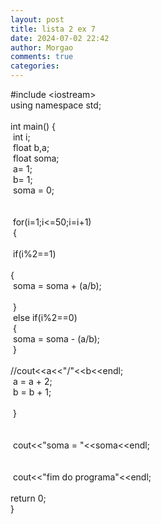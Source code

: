 ```yaml
---
layout: post
title: lista 2 ex 7
date: 2024-07-02 22:42
author: Morgao
comments: true
categories: 
---
```

#include &lt;iostream&gt;<br />
using namespace std;<br />
<br />
int main() {<br />
<span style="white-space: pre;"> </span>int i;<br />
<span style="white-space: pre;"> </span>float b,a;<br />
<span style="white-space: pre;"> </span>float soma;<br />
<span style="white-space: pre;"> </span>a= 1;<br />
<span style="white-space: pre;"> </span>b= 1;<br />
<span style="white-space: pre;"> </span>soma = 0;<br />
<span style="white-space: pre;"> </span><br />
<span style="white-space: pre;"> </span><br />
<span style="white-space: pre;"> </span>for(i=1;i&lt;=50;i=i+1)<br />
<span style="white-space: pre;"> </span>{<br />
<br />
<span style="white-space: pre;">  </span>if(i%2==1)<br />
<span style="white-space: pre;">  </span>{<span style="white-space: pre;">  </span><br />
<span style="white-space: pre;">  </span>soma = soma + (a/b);<br />
<span style="white-space: pre;">  </span><br />
<span style="white-space: pre;">  </span>}<br />
<span style="white-space: pre;">  </span>else if(i%2==0)<br />
<span style="white-space: pre;">  </span>{<br />
<span style="white-space: pre;">  </span>soma = soma - (a/b);<br />
<span style="white-space: pre;">  </span>}<br />
<span style="white-space: pre;">    </span>//cout&lt;&lt;a&lt;&lt;"/"&lt;&lt;b&lt;&lt;endl;<br />
<span style="white-space: pre;">  </span>a = a + 2;<br />
<span style="white-space: pre;">  </span>b = b + 1;<br />
<span style="white-space: pre;">  </span><br />
<span style="white-space: pre;"> </span>}<br />
<br />
<br />
<span style="white-space: pre;">  </span>cout&lt;&lt;"soma = "&lt;&lt;soma&lt;&lt;endl;<br />
<span style="white-space: pre;"> </span><br />
<span style="white-space: pre;"> </span>cout&lt;&lt;"fim do programa"&lt;&lt;endl;<br />
<span style="white-space: pre;"> </span>return 0;<br />
}

